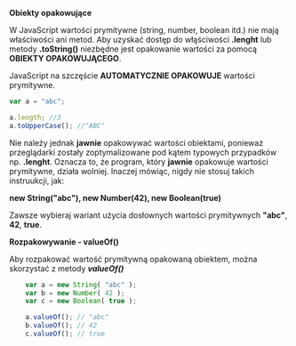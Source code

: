 **Obiekty opakowujące**

W JavaScript wartości prymitywne (string, number, boolean itd.) nie mają właściwości ani metod.
Aby uzyskać dostęp do włąściwości **.lenght** lub metody **.toString()** niezbędne jest opakowanie
wartości za pomocą **OBIEKTY OPAKOWUJĄCEGO**.

JavaScript na szczęście **AUTOMATYCZNIE OPAKOWUJE** wartości prymitywne.

```javascript
var a = "abc";

a.length; //3
a.toUpperCase(); //"ABC"
```

Nie należy jednak **jawnie** opakowywać wartości obiektami, ponieważ przeglądarki zostały zoptymalizowane
pod kątem typowych przypadków np. **.lenght**. Oznacza to, że program, który **jawnie** opakowuje
wartości prymitywne, działa wolniej.
Inaczej mówiąc, nigdy nie stosuj takich instruukcji, jak:

**new String("abc"), new Number(42), new Boolean(true)**

Zawsze wybieraj wariant użycia dosłownych wartości prymitywnych **"abc"**, **42**, **true**.

**Rozpakowywanie - valueOf()**

Aby rozpakować wartość prymitywną opakowaną obiektem, można skorzystać z metody ***valueOf()***

```javascript
    var a = new String( "abc" );
    var b = new Number( 42 );
    var c = new Boolean( true );

    a.valueOf(); // "abc"
    b.valueOf(); // 42
    c.valueOf(); // true
```
